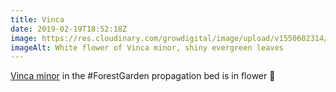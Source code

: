 ```yaml
---
title: Vinca
date: 2019-02-19T18:52:18Z
image: https://res.cloudinary.com/growdigital/image/upload/v1550602314/vinca-84AB6239.jpg
imageAlt: White flower of Vinca minor, shiny evergreen leaves
---
```


[Vinca minor](http://temperate.theferns.info/viewtropical.php?id=Vinca+minor) in the #ForestGarden propagation bed is in flower 🙂
